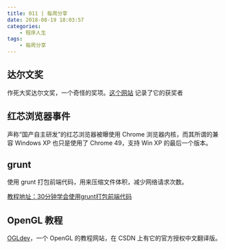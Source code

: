 ```yaml
---
title: 011 | 每周分享
date: 2018-08-19 18:03:57
categories:
	- 程序人生
tags:
	- 每周分享
---
```


## 达尔文奖

作死大奖达尔文奖，一个奇怪的奖项。[这个网站](https://darwinawards.com/) 记录了它的获奖者

## 红芯浏览器事件

声称“国产自主研发”的红芯浏览器被曝使用 Chrome 浏览器内核，而其所谓的兼容 Windows XP 也只是使用了 Chrome 49，支持 Win XP 的最后一个版本。

## grunt

使用 grunt 打包前端代码，用来压缩文件体积，减少网络请求次数。

[教程地址：30分钟学会使用grunt打包前端代码](https://www.cnblogs.com/yexiaochai/p/3594561.html)

## OpenGL 教程

[OGLdev](http://ogldev.atspace.co.uk/index.html)，一个 OpenGL 的教程网站，在 CSDN 上有它的官方授权中文翻译版。